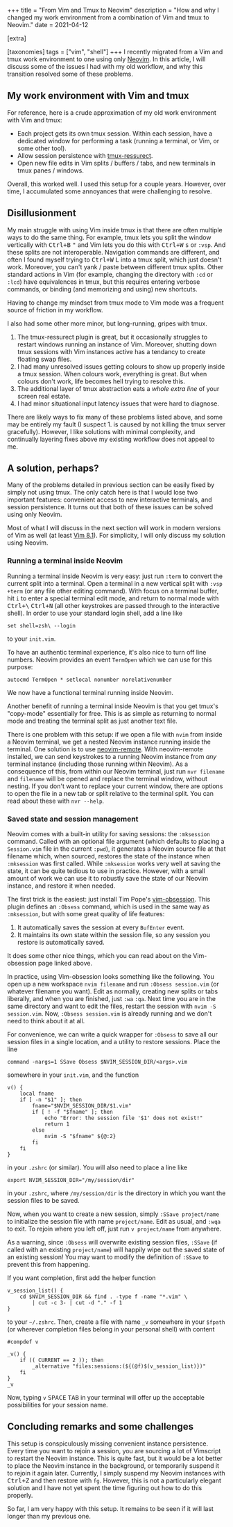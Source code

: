 +++
title = "From Vim and Tmux to Neovim"
description = "How and why I changed my work environment from a combination of Vim and tmux to Neovim."
date = 2021-04-12

[extra]

[taxonomies]
tags = ["vim", "shell"]
+++
I recently migrated from a Vim and tmux work environment to one using only [Neovim](https://github.com/neovim/neovim).
In this article, I will discuss some of the issues I had with my old workflow, and why this transition resolved some of these problems.

## My work environment with Vim and tmux
For reference, here is a crude approximation of my old work environment with Vim and tmux:

- Each project gets its own tmux session.
Within each session, have a dedicated window for performing a task (running a terminal, or Vim, or some other tool).
- Allow session persistence with [tmux-ressurect](https://github.com/tmux-plugins/tmux-resurrect).
- Open new file edits in Vim splits / buffers / tabs, and new terminals in tmux panes / windows.

Overall, this worked well.
I used this setup for a couple years.
However, over time, I accumulated some annoyances that were challenging to resolve.

## Disillusionment
My main struggle with using Vim inside tmux is that there are often multiple ways to do the same thing.
For example, tmux lets you split the window vertically with <kbd>Ctrl+B</kbd> <kbd>"</kbd> and Vim lets you do this with <kbd>Ctrl+W</kbd> <kbd>s</kbd> or `:vsp`.
And these splits are not interoperable.
Navigation commands are different, and often I found myself trying to <kbd>Ctrl+W</kbd> <kbd>L</kbd> into a tmux split, which just doesn't work.
Moreover, you can't yank / paste between different tmux splits.
Other standard actions in Vim (for example, changing the directory with `:cd` or `:lcd`) have equivalences in tmux, but this requires entering verbose commands, or binding (and memorizing and using) new shortcuts.

Having to change my mindset from tmux mode to Vim mode was a frequent source of friction in my workflow.

I also had some other more minor, but long-running, gripes with tmux.

1. The tmux-ressurect plugin is great, but it occasionally struggles to restart windows running an instance of Vim.
Moreover, shutting down tmux sessions with Vim instances active has a tendancy to create floating swap files.
2. I had many unresolved issues getting colours to show up properly inside a tmux session.
When colours work, everything is great.
But when colours don't work, life becomes hell trying to resolve this.
3. The additional layer of tmux abstraction eats a _whole extra line_ of your screen real estate.
4. I had minor situational input latency issues that were hard to diagnose.

There are likely ways to fix many of these problems listed above, and some may be entirely my fault (I suspect 1. is caused by not killing the tmux server gracefully).
However, I like solutions with minimal complexity, and continually layering fixes above my existing workflow does not appeal to me.

## A solution, perhaps?
Many of the problems detailed in previous section can be easily fixed by simply not using tmux.
The only catch here is that I would lose two important features: convenient access to new interactive terminals, and session persistence.
It turns out that both of these issues can be solved using only Neovim.

Most of what I will discuss in the next section will work in modern versions of Vim as well (at least [Vim 8.1](https://www.vim.org/vim-8.1-released.php)).
For simplicity, I will only discuss my solution using Neovim.

### Running a terminal inside Neovim
Running a terminal inside Neovim is very easy: just run `:term` to convert the current split into a terminal.
Open a terminal in a new vertical split with `:vsp +term` (or any file other editing command).
With focus on a terminal buffer, hit `i` to enter a special terminal edit mode, and return to normal mode with <kbd>Ctrl+\\</kbd> <kbd>Ctrl+N</kbd> (all other keystrokes are passed through to the interactive shell).
In order to use your standard login shell, add a line like
```
set shell=zsh\ --login
```
to your `init.vim`.

To have an authentic terminal experience, it's also nice to turn off line numbers.
Neovim provides an event `TermOpen` which we can use for this purpose:
```
autocmd TermOpen * setlocal nonumber norelativenumber
```
We now have a functional terminal running inside Neovim.

Another benefit of running a terminal inside Neovim is that you get tmux's "copy-mode" essentially for free.
This is as simple as returning to normal mode and treating the terminal split as just another text file.

There is one problem with this setup: if we open a file with `nvim` from inside a Neovim terminal, we get a nested Neovim instance running inside the terminal.
One solution is to use [neovim-remote](https://github.com/mhinz/neovim-remote).
With neovim-remote installed, we can send keystrokes to a running Neovim instance from _any_ terminal instance (including those running within Neovim).
As a consequence of this, from within our Neovim terminal, just run `nvr filename` and `filename` will be opened and replace the terminal window, without nesting.
If you don't want to replace your current window, there are options to open the file in a new tab or split relative to the terminal split.
You can read about these with `nvr --help`.

### Saved state and session management
Neovim comes with a built-in utility for saving sessions: the `:mksession` command.
Called with an optional file argument (which defaults to placing a `Session.vim` file in the current `:pwd`), it generates a Neovim source file at that filename which, when sourced, restores the state of the instance when `:mksession` was first called.
While `:mksession` works very well at saving the state, it can be quite tedious to use in practice.
However, with a small amount of work we can use it to robustly save the state of our Neovim instance, and restore it when needed.

The first trick is the easiest: just install Tim Pope's [vim-obsession](https://github.com/tpope/vim-obsession).
This plugin defines an `:Obsess` command, which is used in the same way as `:mksession`, but with some great quality of life features:

1. It automatically saves the session at every `BufEnter` event.
2. It maintains its own state within the session file, so any session you restore is automatically saved.

It does some other nice things, which you can read about on the Vim-obsession page linked above.

In practice, using Vim-obsession looks something like the following.
You open up a new workspace `nvim filename` and run `:Obsess session.vim` (or whatever filename you want).
Edit as normally, creating new splits or tabs liberally, and when you are finished, just `:wa` `:qa`.
Next time you are in the same directory and want to edit the files, restart the session with `nvim -S session.vim`.
Now, `:Obsess session.vim` is already running and we don't need to think about it at all.

For convenience, we can write a quick wrapper for `:Obsess` to save all our session files in a single location, and a utility to restore sessions.
Place the line
```
command -nargs=1 SSave Obsess $NVIM_SESSION_DIR/<args>.vim
```
somewhere in your `init.vim`, and the function
```
v() {
    local fname
    if [ -n "$1" ]; then
        fname="$NVIM_SESSION_DIR/$1.vim"
        if [ ! -f "$fname" ]; then
            echo "Error: the session file '$1' does not exist!"
            return 1
        else
            nvim -S "$fname" ${@:2}
        fi
    fi
}
```
in your `.zshrc` (or similar).
You will also need to place a line like
```
export NVIM_SESSION_DIR="/my/session/dir"
```
in your `.zshrc`, where `/my/session/dir` is the directory in which you want the session files to be saved.

Now, when you want to create a new session, simply `:SSave project/name` to initialize the session file with name `project/name`.
Edit as usual, and `:wqa` to exit.
To rejoin where you left off, just run `v project/name` from anywhere.

As a warning, since `:Obsess` will overwrite existing session files, `:SSave` (if called with an existing `project/name`) will happily wipe out the saved state of an existing session!
You may want to modify the definition of `:SSave` to prevent this from happening.

If you want completion, first add the helper function
```
v_session_list() {
    cd $NVIM_SESSION_DIR && find . -type f -name "*.vim" \
        | cut -c 3- | cut -d "." -f 1
}
```
to your `~/.zshrc`.
Then, create a file with name `_v` somewhere in your `$fpath` (or wherever completion files belong in your personal shell) with content
```
#compdef v

_v() {
    if (( CURRENT == 2 )); then
        _alternative "files:sessions:(${(@f)$(v_session_list)})"
    fi
}
_v
```
Now, typing `v` <kbd>SPACE</kbd> <kbd>TAB</kbd> in your terminal will offer up the acceptable possibilities for your session name.

## Concluding remarks and some challenges
This setup is conspiculously missing convenient instance persistence.
Every time you want to rejoin a session, you are sourcing a lot of Vimscript to restart the Neovim instance.
This is quite fast, but it would be a lot better to place the Neovim instance in the background, or temporarily suspend it to rejoin it again later.
Currently, I simply suspend my Neovim instances with <kbd>Ctrl+Z</kbd> and then restore with `fg`.
However, this is not a particularly elegant solution and I have not yet spent the time figuring out how to do this properly.

So far, I am very happy with this setup.
It remains to be seen if it will last longer than my previous one.
